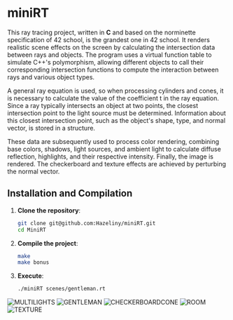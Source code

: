 # miniRT

This ray tracing project, written in **C** and based on the norminette specification of 42 school, is the grandest one in 42 school. It renders realistic scene effects on the screen by calculating the intersection data between rays and objects. The program uses a virtual function table to simulate C++'s polymorphism, allowing different objects to call their corresponding intersection functions to compute the interaction between rays and various object types.

A general ray equation is used, so when processing cylinders and cones, it is necessary to calculate the value of the coefficient t in the ray equation. Since a ray typically intersects an object at two points, the closest intersection point to the light source must be determined. Information about this closest intersection point, such as the object's shape, type, and normal vector, is stored in a structure.

These data are subsequently used to process color rendering, combining base colors, shadows, light sources, and ambient light to calculate diffuse reflection, highlights, and their respective intensity. Finally, the image is rendered. The checkerboard and texture effects are achieved by perturbing the normal vector.


## Installation and Compilation

1. **Clone the repository**:
   ```bash
   git clone git@github.com:Hazeliny/miniRT.git
   cd MiniRT
   ```

2. **Compile the project**:
   ```bash
   make
   make bonus
   ```

3. **Execute**:
   ```bash
   ./miniRT scenes/gentleman.rt
   ```


![MULTILIGHTS](https://github.com/Hazeliny/miniRT-final/blob/main/assets/colored_multilights.png)
![GENTLEMAN](https://github.com/Hazeliny/miniRT-final/blob/main/assets/gentleman.png)
![CHECKERBOARDCONE](https://github.com/Hazeliny/miniRT-final/blob/main/assets/checkerboard_cone.png)
![ROOM](https://github.com/Hazeliny/miniRT-final/blob/main/assets/room.png)
![TEXTURE](https://github.com/Hazeliny/miniRT-final/blob/main/assets/texture.png)

